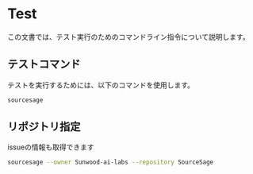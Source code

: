 # Test

この文書では、テスト実行のためのコマンドライン指令について説明します。
## テストコマンド

テストを実行するためには、以下のコマンドを使用します。

```bash
sourcesage
```

## リポジトリ指定

issueの情報も取得できます


```bash
sourcesage --owner Sunwood-ai-labs --repository SourceSage
```
